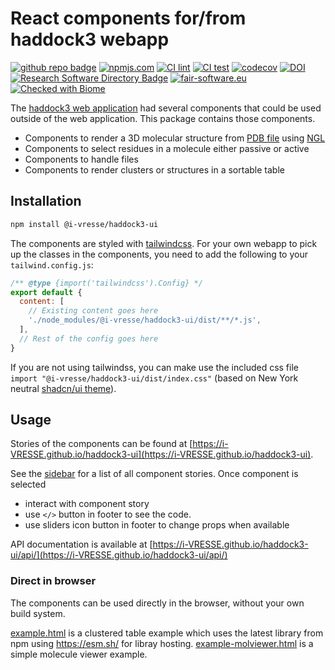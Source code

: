 # React components for/from haddock3 webapp

[![github repo badge](https://img.shields.io/badge/github-repo-000.svg?logo=github&labelColor=gray&color=blue)](https://github.com/i-VRESSE/haddock3-ui)
[![npmjs.com](https://img.shields.io/npm/v/@i-vresse/haddock3-ui.svg?style=flat)](https://www.npmjs.com/package/@i-vresse/haddock3-ui)
[![CI lint](https://github.com/i-VRESSE/haddock3-ui/actions/workflows/lint.yml/badge.svg)](https://github.com/i-VRESSE/haddock3-ui/actions/workflows/lint.yml)
[![CI test](https://github.com/i-VRESSE/haddock3-ui/actions/workflows/test.yml/badge.svg)](https://github.com/i-VRESSE/haddock3-ui/actions/workflows/test.yml)
[![codecov](https://codecov.io/gh/i-VRESSE/haddock3-ui/branch/main/graph/badge.svg?token=ZT000QUOUW)](https://codecov.io/gh/i-VRESSE/haddock3-ui)
[![DOI](https://zenodo.org/badge/DOI/10.5281/zenodo.12820670.svg)](https://doi.org/10.5281/zenodo.12820670)
[![Research Software Directory Badge](https://img.shields.io/badge/rsd-00a3e3.svg)](https://research-software-directory.org/software/haddock3-ui)
[![fair-software.eu](https://img.shields.io/badge/fair--software.eu-%E2%97%8F%20%20%E2%97%8F%20%20%E2%97%8F%20%20%E2%97%8F%20%20%E2%97%8B-yellow)](https://fair-software.eu)
[![Checked with Biome](https://img.shields.io/badge/Checked_with-Biome-60a5fa?style=flat&logo=biome)](https://biomejs.dev)

The [haddock3 web application](https://github.com/i-VRESSE/haddock3-webapp) had several components that could be used outside of the web application. This package contains those components.

- Components to render a 3D molecular structure from [PDB file](https://www.wwpdb.org/) using [NGL](https://nglviewer.org/)
- Components to select residues in a molecule either passive or active
- Components to handle files
- Components to render clusters or structures in a sortable table

## Installation

```bash
npm install @i-vresse/haddock3-ui
```

The components are styled with [tailwindcss](https://tailwindcss.com/).
For your own webapp to pick up the classes in the components, you need to add the following to your `tailwind.config.js`:

```js
/** @type {import('tailwindcss').Config} */
export default {
  content: [
    // Existing content goes here
    './node_modules/@i-vresse/haddock3-ui/dist/**/*.js',
  ],
  // Rest of the config goes here
}
```

If you are not using tailwindss, 
you can make use the included css file `import "@i-vresse/haddock3-ui/dist/index.css"` 
(based on New York neutral [shadcn/ui theme](https://ui.shadcn.com/themeshttps://ui.shadcn.com/themes)).

## Usage

Stories of the components can be found at [https://i-VRESSE.github.io/haddock3-ui](https://i-VRESSE.github.io/haddock3-ui).

See the [sidebar](https://i-VRESSE.github.io/haddock3-ui) for a list of all component stories.
Once component is selected
- interact with component story
- use `</>` button in footer to see the code.
- use sliders icon button in footer to change props when available

API documentation is available at [https://i-VRESSE.github.io/haddock3-ui/api/](https://i-VRESSE.github.io/haddock3-ui/api/)

### Direct in browser

The components can be used directly in the browser, without your own build system.

[example.html](example.html) is a clustered table example which uses the latest library from npm using https://esm.sh/ for libray hosting.
[example-molviewer.html](example-molviewer.html) is a simple molecule viewer example.
